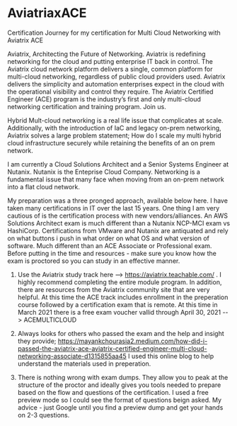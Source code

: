 # AviatriaxACE
Certification Journey for my certification for Multi Cloud Networking with Aviatrix ACE

Aviatrix, Architecting the Future of Networking.
Aviatrix is redefining networking for the cloud and putting enterprise IT back in control.
The Aviatrix cloud network platform delivers a single, common platform for multi-cloud networking, regardless of public cloud providers used. Aviatrix delivers the simplicity and automation enterprises expect in the cloud with the operational visibility and control they require.
The Aviatrix Certified Engineer (ACE) program is the industry’s first and only multi-cloud networking certification and training program. Join us.

Hybrid Mult-cloud networking is a real life issue that complicates at scale. Additionally, with the introduction of IaC and legacy on-prem networking, Aviatrix solves a large problem statement; How do I scale my multi hybrid cloud infrastructure securely while retaining the benefits of an on prem network. 

I am currently a Cloud Solutions Architect and a Senior Systems Engineer at Nutanix. Nutanix is the Enteprise Cloud Company. 
Networking is a fundamental issue that many face when moving from an on-prem network into a flat cloud network. 

My preparation was a three pronged approach, available below here. I have taken many certifications in IT over the last 15 years. One thing I am very cautious of is the certification process with new vendors/alliances. An AWS Solutions Architect exam is much different than a Nutanix NCP-MCI exam vs HashiCorp. Certifications from VMware and Nutanix are antiquated and rely on what buttons i push in what order on what OS and what version of software. Much different than an ACE Associate or Professional exam. Before putting in the time and resources - make sure you know how the exam is proctored so you can study in an effective manner. 

1. Use the Aviatrix study track here --> https://aviatrix.teachable.com/ . I highly recommend completing the entire module program. In addition, there are resources from the Aviatrix community site that are very helpful. At this time the ACE track includes enrollment in the preperation course followed by a certification exam that is remote. At this time in March 2021 there is a free exam voucher vallid through April 30, 2021 --> ACEMULTICLOUD 

2. Always looks for others who passed the exam and the help and insight they provide; https://mayankchourasia2.medium.com/how-did-i-passed-the-aviatrix-ace-aviatrix-certified-engineer-multi-cloud-networking-associate-d1315855aa45 I used this online blog to help understand the materials used in preperation. 

3. There is nothing wrong with exam dumps. They allow you to peak at the structure of the proctor and ideally gives you tools needed to prepare based on the flow and questions of the certification. I used a free preview mode so I could see the format of questions beign asked. My advice - just Google until you find a preview dump and get your hands on 2-3 questions. 
